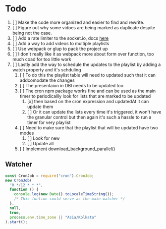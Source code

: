 # Todo

1. [ ] Make the code more organized and easier to find and rewrite.
2. [ ] Figure out why some vidoes are being marked as duplicate despite being not the case.
3. [ ] Add a rate limiter to the socket.io, docs [here](https:github.com/animir/node-rate-limiter-flexible/wiki/Overall-example#websocket-single-connection-prevent-flooding)
4. [ ] Add a way to add videos to multiple playlists
5. [ ] Use webpack or glup to pack the project up
6. [ ] I don't really like it as webpack more about form over function, too much coad for too little work
7. [ ] Lastly add the way to schedule the updates to the playlist by adding a watch property and it's schduling
   1. [ ] To do this the playlist table will need to updated such that it can addcomodate the changes
   2. [ ] The presentaion in DBI needs to be updated too
   3. [ ] The cron npm package works fine and can be used as the main timer to periodicallly look for lists that are marked to be updated
      1. [x] then based on the cron expression and updatedAt it can update them
      2. [ ] Or it can update the lists every time it's triggered, it won't have the granular control but then again it's such a hassle to run a timer for very playlist
   4. [ ] Need to make sure that the playlist that will be updated have two modes
      1. [ ] Look for new
      2. [ ] Update all
   5. [ ] Implement download_background_parallel()

## Watcher

```javascript
const CronJob = require("cron").CronJob;
new CronJob(
  "0 */12 * * *",
  function () {
    console.log(new Date().toLocaleTimeString());
    /* This funtion could serve as the main watcher */
  },
  null,
  true,
  process.env.time_zone || "Asia/Kolkata"
).start();
```
